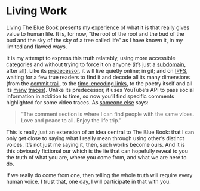 # Living Work

Living The Blue Book presents my experience of what it is that really gives value to human life. It is, for now, “the root of the root and the bud of the bud and the sky of the sky of a tree called life” as I have known it, in my limited and flawed ways.

It is my attempt to express this truth relatably, using more accessible categories and without trying to force it on anyone (it’s just a [subdomain](https://living.thebluebook.co.za), after all). Like its [predecessor](https://thebluebook.co.za), it will live quietly online; in git; and on [IPFS](https://gateway.ipfs.io/ipfs/QmX6J4VFhJdax4NykcnNyeaJxSG4tGckWJGVagXmDo6FzC/), waiting for a few true readers to find it and decode all its many dimensions (from the [commit trail](https://github.com/andytudhope/thebluebook/commits/book), to the [time-encoding links](https://thebluebook.co.za/fugue-i/), to the poetry itself and all its [many](https://www.youtube.com/playlist?list=PL5ClmaG2tnPOSeeVkPwtLIh5UjjFHcTKj) [traces](https://www.youtube.com/playlist?list=PL5ClmaG2tnPNgqWDBGCWAQxD0sYpbfPRK)). Unlike its predecessor, it uses YouTube’s API to pass social information in addition to time, so now you’ll find specific comments highlighted for some video traces. As [someone else](https://www.youtube.com/watch?v=Bhk7cjjLVXI&lc=UgwabrakLK8wSTyEjgF4AaABAg) says:

>“The comment section is where I can find people with the same vibes. Love and peace to all. Enjoy the life trip.”

This is really just an extension of an idea central to The Blue Book: that I can only get close to saying what I really mean through using other’s distinct voices. It’s not just me saying it, then, such works become ours. And it is this obviously fictional our which is the lie that can hopefully reveal to you the truth of what you are, where you come from, and what we are here to do.

If we really do come from one, then telling the whole truth will require every human voice. I trust that, one day, I will participate in that with you. 
